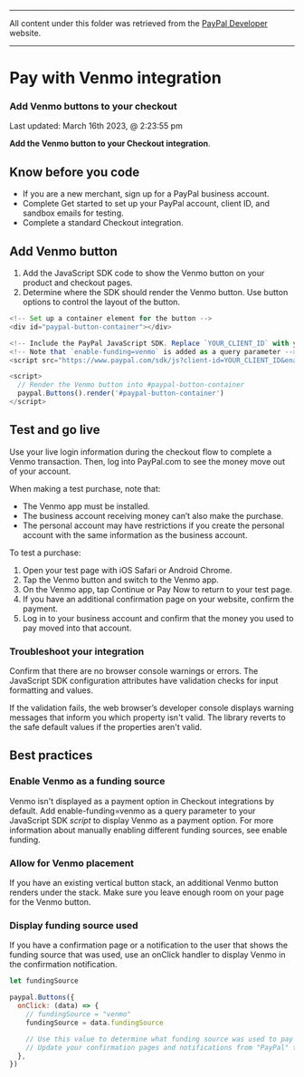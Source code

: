 *****************
All content under this folder was retrieved from the [PayPal Developer](https://developer.paypal.com/) website.
*****************

# Pay with Venmo integration
### Add Venmo buttons to your checkout


Last updated: March 16th 2023, @ 2:23:55 pm


**Add the Venmo button to your Checkout integration**.

## Know before you code
- If you are a new merchant, sign up for a PayPal business account.
- Complete Get started to set up your PayPal account, client ID, and sandbox emails for testing.
- Complete a standard Checkout integration.

## Add Venmo button
1. Add the JavaScript SDK code to show the Venmo button on your product and checkout pages.
2. Determine where the SDK should render the Venmo button. Use button options to control the layout of the button.

```javascript
<!-- Set up a container element for the button -->
<div id="paypal-button-container"></div>

<!-- Include the PayPal JavaScript SDK. Replace `YOUR_CLIENT_ID` with your client ID.-->
<!-- Note that `enable-funding=venmo` is added as a query parameter -->
<script src="https://www.paypal.com/sdk/js?client-id=YOUR_CLIENT_ID&enable-funding=venmo"></script>

<script>
  // Render the Venmo button into #paypal-button-container
  paypal.Buttons().render('#paypal-button-container')
</script>
```
## Test and go live
Use your live login information during the checkout flow to complete a Venmo transaction. Then, log into PayPal.com to see the money move out of your account.

When making a test purchase, note that:

- The Venmo app must be installed.
- The business account receiving money can’t also make the purchase.
- The personal account may have restrictions if you create the personal account with the same information as the business account.

To test a purchase:

1. Open your test page with iOS Safari or Android Chrome.
2. Tap the Venmo button and switch to the Venmo app.
3. On the Venmo app, tap Continue or Pay Now to return to your test page.
4. If you have an additional confirmation page on your website, confirm the payment.
5. Log in to your business account and confirm that the money you used to pay moved into that account.

### Troubleshoot your integration
Confirm that there are no browser console warnings or errors. The JavaScript SDK configuration attributes have validation checks for input formatting and values.

If the validation fails, the web browser’s developer console displays warning messages that inform you which property isn't valid. The library reverts to the safe default values if the properties aren't valid.

## Best practices

### Enable Venmo as a funding source
Venmo isn't displayed as a payment option in Checkout integrations by default. Add enable-funding=venmo as a query parameter to your JavaScript SDK _script_ to display Venmo as a payment option. For more information about manually enabling different funding sources, see enable funding.

### Allow for Venmo placement
If you have an existing vertical button stack, an additional Venmo button renders under the stack. Make sure you leave enough room on your page for the Venmo button.

### Display funding source used
If you have a confirmation page or a notification to the user that shows the funding source that was used, use an onClick handler to display Venmo in the confirmation notification.

```javascript
let fundingSource

paypal.Buttons({
  onClick: (data) => {
    // fundingSource = "venmo"
    fundingSource = data.fundingSource

    // Use this value to determine what funding source was used to pay
    // Update your confirmation pages and notifications from "PayPal" to "Venmo"
  },
})
```
